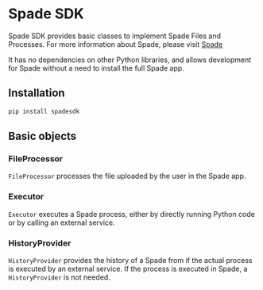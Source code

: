 # Spade SDK

Spade SDK provides basic classes to implement Spade Files and Processes.
For more information about Spade, please visit [Spade]()

It has no dependencies on other Python libraries, and allows development for Spade without
a need to install the full Spade app.

## Installation

```bash
pip install spadesdk
```

## Basic objects

### FileProcessor

`FileProcessor` processes the file uploaded by the user in the Spade app.

### Executor

`Executor` executes a Spade process, either by directly running Python code or by
calling an external service.

### HistoryProvider

`HistoryProvider` provides the history of a Spade from if the actual process is executed
by an external service. If the process is executed in Spade, a `HistoryProvider` is not
needed.
